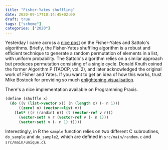```yaml
---
title: "Fisher-Yates shuffling"
date: 2020-09-17T10:14:45+02:00
draft: true
tags: ["scheme"]
categories: ["2020"]
---
```


Yesterday I came across a [nice post](https://danluu.com/sattolo/) on the Fisher-Yates and Sattolo's algorithms. Briefly, the Fisher-Yates shuffling algorithm is a robust and efficient technique to generate a random permutation of elements in a list, with uniform probability. The Sattolo's algorithm relies on a similar approach but produces permutation consisting of a single cycle. Donald Knuth coined the former Algorithm P (TAOCP, vol. 2), and later acknowledged the original work of Fisher and Yates. If you want to get an idea of how this works, trust Mike Bostock for providing so much [enlightening visualisation](https://bost.ocks.org/mike/shuffle/).

There's a nice implementation available on Programming Praxis.

```scheme
(define (shuffle x)
  (do ((v (list->vector x)) (n (length x) (- n 1)))
      ((zero? n) (vector->list v))
    (let* ((r (randint n)) (t (vector-ref v r)))
      (vector-set! v r (vector-ref v (- n 1)))
      (vector-set! v (- n 1) t))))
```

Interestingly, in R the `sample` function relies on two different C subroutines, `do_sample` and `do_sample2`, which are defined in `src/main/random.c` and `src/main/unique.c`).
